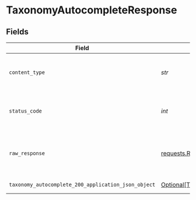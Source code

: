# TaxonomyAutocompleteResponse


## Fields

| Field                                                                                                                 | Type                                                                                                                  | Required                                                                                                              | Description                                                                                                           |
| --------------------------------------------------------------------------------------------------------------------- | --------------------------------------------------------------------------------------------------------------------- | --------------------------------------------------------------------------------------------------------------------- | --------------------------------------------------------------------------------------------------------------------- |
| `content_type`                                                                                                        | *str*                                                                                                                 | :heavy_check_mark:                                                                                                    | HTTP response content type for this operation                                                                         |
| `status_code`                                                                                                         | *int*                                                                                                                 | :heavy_check_mark:                                                                                                    | HTTP response status code for this operation                                                                          |
| `raw_response`                                                                                                        | [requests.Response](https://requests.readthedocs.io/en/latest/api/#requests.Response)                                 | :heavy_minus_sign:                                                                                                    | Raw HTTP response; suitable for custom response parsing                                                               |
| `taxonomy_autocomplete_200_application_json_object`                                                                   | [Optional[TaxonomyAutocomplete200ApplicationJSON]](../../models/operations/taxonomyautocomplete200applicationjson.md) | :heavy_minus_sign:                                                                                                    | Taxonomy classifications                                                                                              |